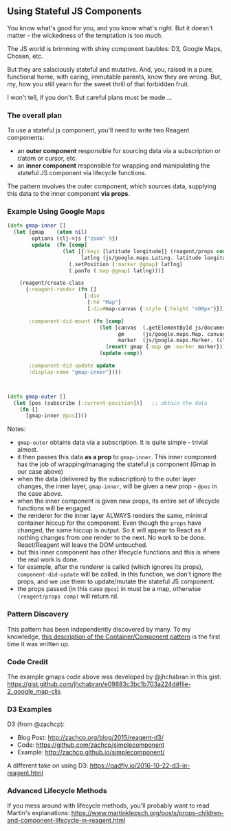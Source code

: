 ## Using Stateful JS Components 

You know what's good for you, and you know what's right.  But it
doesn't matter - the wickedness of the temptation is too much. 

The JS world is brimming with shiny component baubles: D3, 
Google Maps, Chosen, etc.  

But they are salaciously stateful and mutative.  And, you, 
raised in a pure, functional home, with caring, immutable parents, 
know they are wrong.  But, my, how you still yearn for the sweet 
thrill of that forbidden fruit. 

I won't tell, if you don't.  But careful plans must be made  ... 


### The overall plan 

To use a stateful js component, you'll need to write two Reagent components:
  - an **outer component** responsible for sourcing data via a subscription or r/atom or cursor, etc.  
  - an **inner component** responsible for wrapping and manipulating the stateful JS component via lifecycle functions.  

The pattern involves the outer component, which sources data, supplying this data to the inner component **via props**. 

### Example Using Google Maps

```cljs
(defn gmap-inner []
  (let [gmap    (atom nil)
        options (clj->js {"zoom" 9})
        update  (fn [comp]
                  (let [{:keys [latitude longitude]} (reagent/props comp)
                        latlng (js/google.maps.LatLng. latitude longitude)]
                    (.setPosition (:marker @gmap) latlng)
                    (.panTo (:map @gmap) latlng)))]

    (reagent/create-class
      {:reagent-render (fn []
                         [:div
                          [:h4 "Map"]
                          [:div#map-canvas {:style {:height "400px"}}]])

       :component-did-mount (fn [comp]
                              (let [canvas  (.getElementById js/document "map-canvas")
                                    gm      (js/google.maps.Map. canvas options)
                                    marker  (js/google.maps.Marker. (clj->js {:map gm :title "Drone"}))]
                                (reset! gmap {:map gm :marker marker}))
                              (update comp))

       :component-did-update update
       :display-name "gmap-inner"})))



(defn gmap-outer []
  (let [pos (subscribe [:current-position])]   ;; obtain the data
    (fn []
      [gmap-inner @pos])))
```


Notes:
  - `gmap-outer` obtains data via a subscription. It is quite simple - trivial almost.
  - it then passes this data __as a prop__  to `gmap-inner`.  This inner component has the job of wrapping/managing the stateful js component (Gmap in our case above)
  - when the data (delivered by the subscription) to the outer layer changes, the inner layer, `gmap-inner`, will be given a new prop - `@pos` in the case above.
  - when the inner component is given new props, its entire set of lifecycle functions will be engaged. 
  - the renderer for the inner layer ALWAYS renders the same, minimal container hiccup for the component.  Even though the `props` have changed, the same hiccup is output. So it will appear to React as if nothing changes from one render to the next. No work to be done. React/Reagent will leave the DOM untouched. 
  - but this inner component has other lifecycle functions and this is where the real work is done.  
  - for example, after the renderer is called (which ignores its props), `component-did-update` will be called. In this function, we don't ignore the props, and we use them to update/mutate the stateful JS component.  
  - the props passed (in this case `@pos`) in must be a map, otherwise `(reagent/props comp)` will return nil.

### Pattern Discovery 

This pattern has been independently discovered by many. To my knowledge, 
[this description of the Container/Component pattern](https://medium.com/@learnreact/container-components-c0e67432e005#.3ic1uipvu)
is the first time it was written up.

### Code Credit

The example gmaps code above was developed by @jhchabran in this gist:
https://gist.github.com/jhchabran/e09883c3bc1b703a224d#file-2_google_map-cljs

### D3 Examples

D3 (from @zachcp): 
  - Blog Post: http://zachcp.org/blog/2015/reagent-d3/
  - Code: https://github.com/zachcp/simplecomponent
  - Example: http://zachcp.github.io/simplecomponent/

A different take on using D3: 
https://gadfly.io/2016-10-22-d3-in-reagent.html

### Advanced Lifecycle Methods

If you mess around with lifecycle methods, you'll probably want to read Martin's explanations:
https://www.martinklepsch.org/posts/props-children-and-component-lifecycle-in-reagent.html
